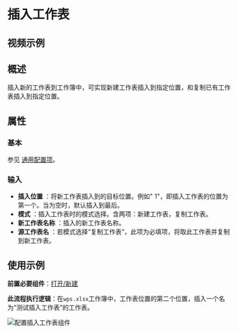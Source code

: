 # 插入工作表

## 视频示例

## 概述

插入新的工作表到工作簿中，可实现新建工作表插入到指定位置，和复制已有工作表插入到指定位置。

## 属性

### 基本

参见 [通用配置项](../../Appendix/CommonConfigurationItems.md)。

### 输入

- **插入位置** ：将新工作表插入到的目标位置。例如&quot; 1&quot;，即插入工作表的位置为第一个。当为空时，默认插入到最后。
- **模式** ：插入工作表时的模式选择。含两项：新建工作表，复制工作表。
- **新工作表名称** ：插入的新工作表名称。
- **源工作表名** ：若模式选择“复制工作表”，此项为必填项，将取此工作表并复制到新工作表。

## 使用示例

**前置必要组件**：[打开/新建](../WPSExcel/OpenExcel.md)

**此流程执行逻辑**：在`wps.xlsx`工作簿中，工作表位置的第二个位置，插入一个名为“测试插入工作表”的工作表。

![配置插入工作表组件](https://docimages.blob.core.chinacloudapi.cn/images/Activities/wps53.png)
